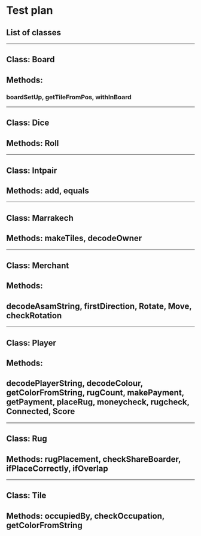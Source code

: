 
# Test plan

## List of classes
___
## Class: Board
## Methods:
### boardSetUp, getTileFromPos, withInBoard
___
## Class: Dice
## Methods: Roll
___
## Class: Intpair
## Methods: add, equals
___
## Class: Marrakech
## Methods: makeTiles, decodeOwner
___
## Class: Merchant
## Methods: 
## decodeAsamString, firstDirection, Rotate, Move, checkRotation
___
## Class: Player
## Methods: 
## decodePlayerString, decodeColour, getColorFromString, rugCount, makePayment, getPayment, placeRug, moneycheck, rugcheck, Connected, Score 
___
## Class: Rug
## Methods: rugPlacement, checkShareBoarder, ifPlaceCorrectly, ifOverlap
___
## Class: Tile
## Methods: occupiedBy, checkOccupation, getColorFromString